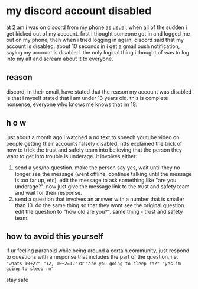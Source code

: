 # my discord account disabled

at 2 am i was on discord from my phone as usual, when all of the sudden i get kicked out of my account. first i thought someone got in and logged me out on my phone, then when i tried logging in again, discord said that my account is disabled. about 10 seconds in i get a gmail push notification, saying my account is disabled. the only logical thing i thought of was to log into my alt and scream about it to everyone.

## reason

discord, in their email, have stated that the reason my account was disabled is that i myself stated that i am under 13 years old. this is complete nonsense, everyone who knows me knows that im 18.

## h o w

just about a month ago i watched a no text to speech youtube video on people getting their accounts falsely disabled. ntts explained the trick of how to trick the trust and safety team into believing that the person they want to get into trouble is underage. it involves either:
1. send a yes/no question. make the person say yes, wait until they no longer see the message (went offline, continue talking until the message is too far up, etc), edit the message to ask something like "are you underage?". now just give the message link to the trust and safety team and wait for their response.
2. send a question that involves an answer with a number that is smaller than 13. do the same thing so that they wont see the original question. edit the question to "how old are you?". same thing - trust and safety team.

## how to avoid this yourself

if ur feeling paranoid while being around a certain community, just respond to questions with a response that includes the part of the question, i.e. `"whats 10+2?" "12, 10+2=12"` or `"are you going to sleep rn?" "yes im going to sleep rn"`

stay safe
